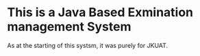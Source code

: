 # This is a Java Based Exmination management System

As at the starting of this systsm, it was purely for JKUAT.